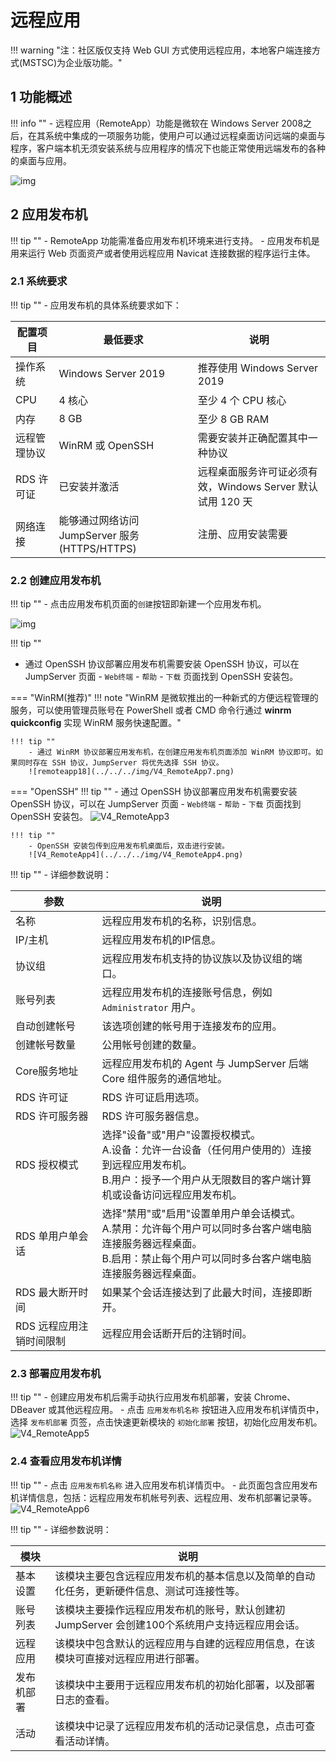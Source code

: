 # 远程应用
!!! warning "注：社区版仅支持 Web GUI 方式使用远程应用，本地客户端连接方式(MSTSC)为企业版功能。"
## 1 功能概述
!!! info ""
    - 远程应用（RemoteApp）功能是微软在 Windows Server 2008之后，在其系统中集成的一项服务功能，使用户可以通过远程桌面访问远端的桌面与程序，客户端本机无须安装系统与应用程序的情况下也能正常使用远端发布的各种的桌面与应用。

![img](../../../img/V4_RemoteApp1.png)

## 2 应用发布机
!!! tip ""
    - RemoteApp 功能需准备应用发布机环境来进行支持。
    - 应用发布机是用来运行 Web 页面资产或者使用远程应用 Navicat 连接数据的程序运行主体。

### 2.1 系统要求
!!! tip ""
    - 应用发布机的具体系统要求如下：

| 配置项目 | 最低要求 | 说明 |
|----------|----------|------|
| 操作系统 | Windows Server 2019 | 推荐使用 Windows Server 2019 |
| CPU | 4 核心 | 至少 4 个 CPU 核心 |
| 内存 | 8 GB | 至少 8 GB RAM |
| 远程管理协议 | WinRM 或 OpenSSH | 需要安装并正确配置其中一种协议 |
| RDS 许可证 | 已安装并激活 | 远程桌面服务许可证必须有效，Windows Server 默认试用 120 天 |
| 网络连接 | 能够通过网络访问 JumpServer 服务(HTTPS/HTTPS) | 注册、应用安装需要 |

### 2.2 创建应用发布机
!!! tip ""
    - 点击应用发布机页面的`创建`按钮即新建一个应用发布机。

![img](../../../img/V4_RemoteApp2.png)

!!! tip ""
- 通过 OpenSSH 协议部署应用发布机需要安装 OpenSSH 协议，可以在 JumpServer 页面 - `Web终端` - `帮助` - `下载` 页面找到 OpenSSH 安装包。
  
=== "WinRM(推荐)"
    !!! note "WinRM 是微软推出的一种新式的方便远程管理的服务，可以使用管理员账号在 PowerShell 或者 CMD 命令行通过 **winrm quickconfig** 实现 WinRM 服务快速配置。"

    !!! tip ""
        - 通过 WinRM 协议部署应用发布机，在创建应用发布机页面添加 WinRM 协议即可。如果同时存在 SSH 协议，JumpServer 将优先选择 SSH 协议。
        ![remoteapp18](../../../img/V4_RemoteApp7.png)

=== "OpenSSH"
    !!! tip ""
        - 通过 OpenSSH 协议部署应用发布机需要安装 OpenSSH 协议，可以在 JumpServer 页面 - `Web终端` - `帮助` - `下载` 页面找到 OpenSSH 安装包。
        ![V4_RemoteApp3](../../../img/V4_RemoteApp3.png)

    !!! tip ""
        - OpenSSH 安装包传到应用发布机桌面后，双击进行安装。
        ![V4_RemoteApp4](../../../img/V4_RemoteApp4.png)

!!! tip ""
    - 详细参数说明：

| 参数     | 说明                  |
| ------- | --------------------- |
| 名称 | 远程应用发布机的名称，识别信息。 |
| IP/主机 | 远程应用发布机的IP信息。 |
| 协议组 | 远程应用发布机支持的协议族以及协议组的端口。 |
| 账号列表 | 远程应用发布机的连接账号信息，例如 `Administrator` 用户。 |
| 自动创建帐号 | 该选项创建的帐号用于连接发布的应用。 |
| 创建帐号数量 | 公用帐号创建的数量。 |
| Core服务地址 | 远程应用发布机的 Agent 与 JumpServer 后端 Core 组件服务的通信地址。 |
| RDS 许可证 | RDS 许可证启用选项。 |
| RDS 许可服务器 | RDS 许可服务器信息。 |
| RDS 授权模式 | 选择"设备"或"用户"设置授权模式。 <br> A.设备：允许一台设备（任何用户使用的）连接到远程应用发布机。 <br> B.用户：授予一个用户从无限数目的客户端计算机或设备访问远程应用发布机。 |
| RDS 单用户单会话 | 选择"禁用"或"启用"设置单用户单会话模式。 <br> A.禁用：允许每个用户可以同时多台客户端电脑连接服务器远程桌面。 <br>  B.启用：禁止每个用户可以同时多台客户端电脑连接服务器远程桌面。 |
| RDS 最大断开时间 | 如果某个会话连接达到了此最大时间，连接即断开。 |
| RDS 远程应用注销时间限制 | 远程应用会话断开后的注销时间。 |

### 2.3 部署应用发布机
!!! tip ""
    - 创建应用发布机后需手动执行应用发布机部署，安装 Chrome、DBeaver 或其他远程应用。
    - 点击 `应用发布机名称` 按钮进入应用发布机详情页中，选择 `发布机部署` 页签，点击快速更新模块的 `初始化部署` 按钮，初始化应用发布机。
![V4_RemoteApp5](../../../img/V4_RemoteApp5.png)

### 2.4 查看应用发布机详情
!!! tip ""
    - 点击 `应用发布机名称` 进入应用发布机详情页中。
    - 此页面包含应用发布机详情信息，包括：远程应用发布机帐号列表、远程应用、发布机部署记录等。
![V4_RemoteApp6](../../../img/V4_RemoteApp6.png)

!!! tip ""
    - 详细参数说明：

| 模块     | 说明                  |
| ------- | --------------------- |
| 基本设置 | 该模块主要包含远程应用发布机的基本信息以及简单的自动化任务，更新硬件信息、测试可连接性等。 |
| 账号列表 | 该模块主要操作远程应用发布机的账号，默认创建初 JumpServer 会创建100个系统用户支持远程应用会话。 |
| 远程应用 | 该模块中包含默认的远程应用与自建的远程应用信息，在该模块可直接对远程应用进行部署。 |
| 发布机部署 | 该模块中主要用于远程应用发布机的初始化部署，以及部署日志的查看。 |
| 活动 | 该模块中记录了远程应用发布机的活动记录信息，点击可查看活动详情。 |
